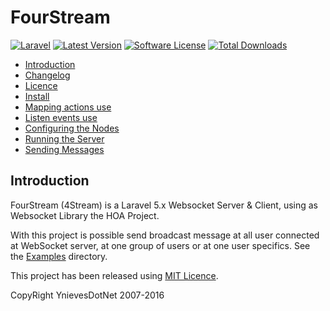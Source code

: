 # FourStream

[![Laravel](https://img.shields.io/badge/Laravel-~5.1-orange.svg?style=flat-square)](http://laravel.com)
[![Latest Version](https://img.shields.io/badge/Version-~0.5-green.svg?style=flat-square)](https://github.com/ynievesdotnet/fourstream/releases)
[![Software License](https://img.shields.io/badge/license-MIT-brightgreen.svg?style=flat-square)](docs/LICENCE.md)
[![Total Downloads](https://img.shields.io/packagist/dt/ynievesdotnet/fourstream.svg?style=flat-square)](https://packagist.org/packages/ynievesdotnet/fourstream)

- [Introduction](#introduction)
- [Changelog](CHANGELOG.md)
- [Licence](docs/LICENCE.md)
- [Install](docs/Install.md)
- [Mapping actions use](docs/mapping.md)
- [Listen events use](docs/events.md)
- [Configuring the Nodes](docs/Configuring.md)
- [Running the Server](docs/Running.md)
- [Sending Messages](docs/Sending.md)

<a name="introduction"></a>
## Introduction
FourStream (4Stream) is a Laravel 5.x Websocket Server & Client, using as Websocket Library the HOA Project.

With this project is possible send broadcast message at all user connected at WebSocket server, at one group of users or at one user specifics. See the [Examples](examples/) directory.

This project has been released using [MIT Licence](docs/LICENCE.md).

CopyRight YnievesDotNet 2007-2016
